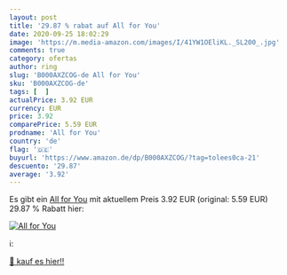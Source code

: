 ```yaml
---
layout: post
title: '29.87 % rabat auf All for You'
date: 2020-09-25 18:02:29
image: 'https://m.media-amazon.com/images/I/41YW1OEliKL._SL200_.jpg'
comments: true
category: ofertas
author: ring
slug: 'B000AXZCOG-de All for You'
sku: 'B000AXZCOG-de'
tags: [  ]
actualPrice: 3.92 EUR
currency: EUR
price: 3.92
comparePrice: 5.59 EUR
prodname: 'All for You'
country: 'de'
flag: '🇩🇪'
buyurl: 'https://www.amazon.de/dp/B000AXZCOG/?tag=tolees0ca-21'
descuento: '29.87'
average: '3.92'
---
```


Es gibt ein [All for You](https://www.amazon.de/dp/B000AXZCOG/?tag=tolees0ca-21) mit aktuellem Preis 3.92 EUR (original: 5.59 EUR) 29.87 % Rabatt hier:

[![All for You](https://m.media-amazon.com/images/I/41YW1OEliKL._SL200_.jpg)](https://www.amazon.de/dp/B000AXZCOG/?tag=tolees0ca-21)

ℹ️:


[🛒 kauf es hier!!](https://www.amazon.de/dp/B000AXZCOG/?tag=tolees0ca-21)
